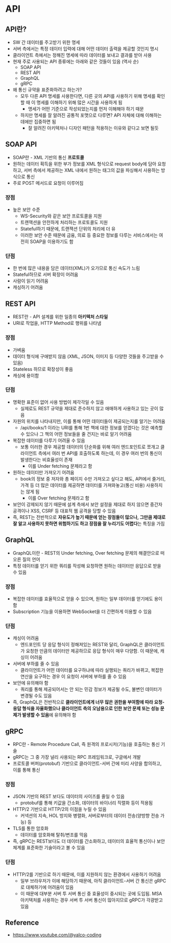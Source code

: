 # API

## API란?

- SW 간 데이터를 주고받기 위한 명세
- 서버 측에서는 특정 데이터 입력에 대해 어떤 데이터 출력을 제공할 것인지 명시
- 클라이언트 측에서는 정해진 명세에 따라 데이터를 보내고 결과를 받아 사용
- 현재 주로 사용되는 API 종류에는 아래와 같은 것들이 있음 (역사 순)
    - SOAP API
    - REST API
    - GraphQL
    - gRPC
- 왜 통신 규약을 표준화하려고 하는가?
    - 모두 다른 API 명세를 사용한다면, 다른 곳의 API를 사용하기 위해 명세를 확인할 때 이 명세를 이해하기 위해 많은 시간을 사용하게 됨
        - 명세가 어떤 기준으로 작성되었는지를 먼저 이해해야 하기 때문
    - 하지만 명세를 잘 알려진 공통적 포맷으로 다루면? API 자체에 대해 이해하는 데에만 집중하면 됨
        - 잘 알려진 아키텍처나 디자인 패턴을 적용하는 이유와 같다고 보면 될듯

## SOAP API

- SOAP란 - XML 기반의 통신 **프로토콜**
- 원하는 데이터 획득을 위한 부가 정보를 XML 형식으로 request body에 담아 요청하고, 서버 측에서 제공하는 XML 내에서 원하는 태그의 값을 파싱해서 사용하는 방식으로 통신
- 주로 POST 메서드로 요청이 이루어짐

### 장점

- 높은 보안 수준
    - WS-Security와 같은 보안 프로토콜을 지원
    - 트랜잭션을 안전하게 처리하는 프로토콜도 지원
    - Stateful하기 때문에, 트랜잭션 단위의 처리에 더 유
    - 이러한 보안 수준 때문에 금융, 의료 등 중요한 정보를 다루는 서비스에서는 여전히 SOAP을 이용하기도 함

### 단점

- 한 번에 많은 내용을 담은 데이터(XML)가 오가므로 통신 속도가 느림
- Stateful하므로 서버 확장이 어려움
- 사람이 읽기 어려움
- 캐싱하기 어려움

## REST API

- REST란 - API 설계를 위한 일종의 **아키텍처 스타일**
- URI로 작업을, HTTP Method로 행위를 나타냄

### 장점

- 가벼움
- 데이터 형식에 구애받지 않음 (XML, JSON, 이미지 등 다양한 것들을 주고받을 수 있음)
- Stateless 하므로 확장성이 좋음
- 캐싱에 용이함

### 단점

- 명확한 표준이 없어 사용 방법이 제각각일 수 있음
    - 실제로도 REST 규약을 제대로 준수하지 않고 애매하게 사용하고 있는 곳이 많음
- 자원의 위치를 나타내지만, 이를 통해 어떤 데이터들이 제공되는지를 알기는 어려움
    - /api/books/1 이라는 URI를 통해 1번 책에 대한 정보를 얻겠다는 것은 예측할 수 있으나 그 책의 어떤 정보들을 줄 건지는 바로 알기 어려움
- 복잡한 데이터를 다루기 어려울 수 있음
    - 보통 이러한 경우 제공할 데이터의 단순화를 위해 여러 엔드포인트로 쪼개고 클라이언트 측에서 여러 번 API를 호출하도록 하는데, 이 경우 여러 번의 통신이 발생한다는 비효율성이 존재
        - 이를 Under fetching 문제라고 함
- 원하는 데이터만 가져오기 어려움
    - book의 정보 중 저자와 총 페이지 수만 가져오고 싶다고 해도, API에서 줄거리, 가격 등 더 많은 데이터를 제공하면 데이터를 가져와놓고(통신 비용) 사용하지는 않게 됨
        - 이를 Over fetching 문제라고 함
- 보안이 강제되지 않기 때문에 설계 측에서 보안 설정을 제대로 하지 않으면 중간자 공격이나 XSS, CSRF 등 대표적 웹 공격을 당할 수 있음
- 즉, REST는 전반적으로 **자유도가 높기 때문에 얻는 장점들이 많으나, 그만큼 제대로 잘 알고 사용하지 못하면 위험하기도 하고 장점을 잘 누리기도 어렵다**는 특징을 가짐

## GraphQL

- GraphQL이란 - REST의 Under fetching, Over fetching 문제의 해결안으로 떠오른 질의 언어
- 특정 데이터를 얻기 위한 쿼리를 작성해 요청하면 원하는 데이터만 응답으로 받을 수 있음

### 장점

- 복잡한 데이터를 효율적으로 얻을 수 있으며, 원하는 일부 데이터를 얻기에도 용이함
- Subscription 기능을 이용하면 WebSocket을 더 간편하게 이용할 수 있음

### 단점

- 캐싱이 어려움
    - 엔드포인트 당 응답 형식이 정해져있는 REST와 달리, GraphQL은 클라이언트가 요청한 만큼의 데이터만 제공하므로 응답 형식이 매우 다양함. 이 때문에, 캐싱이 어려움
- 서버에 부하를 줄 수 있음
    - 클라이언트가 어떤 데이터를 요구하냐에 따라 실행되는 쿼리가 바뀌고, 복잡한 연산을 요구하는 경우 이 요청이 서버에 부하를 줄 수 있음
- 보안에 유의해야 함
    - 쿼리를 통해 제공되어서는 안 되는 민감 정보가 제공될 수도, 불변인 데이터가 변경될 수도 있음
- 즉, GraphQL은 전반적으로 **클라이언트에게 너무 많은 권한을 부여함에 따라 요청-응답 형식을 자율화했으나 클라이언트 측의 오남용으로 인한 보안 문제 또는 성능 문제가 발생할 수 있음**에 유의해야 함

## gRPC

- RPC란 - Remote Procedure Call, 즉 원격의 프로시저(기능)을 호출하는 통신 기술
- gRPC는 그 중 가장 널리 사용되는 RPC 프레임워크로, 구글에서 개발
- 프로토콜 버퍼(protobuf) 기반으로 클라이언트-서버 간에 미리 사양을 합의하고, 이를 통해 통신

### 장점

- JSON 기반의 REST 보다도 데이터의 사이즈를 줄일 수 있음
    - protobuf를 통해 키값을 간소화, 데이터의 바이너리 직렬화 등이 적용됨
- HTTP/2 기반으로 HTTP/2의 이점을 누릴 수 있음
    - 커넥션의 지속, HOL 방지와 병렬화, 서버로부터의 데이터 전송(양방향 전송 가능) 등
- TLS를 통한 암호화
    - 데이터를 암호화해 탈취/변조를 막음
- 즉, gRPC는 REST보다도 더 데이터를 간소화하고, 데이터의 효율적 통신이나 보안 체계를 표준화한 기술이라고 볼 수 있음

### 단점

- HTTP/2를 기반으로 하기 때문에, 이를 지원하지 않는 환경에서 사용하기 어려움
    - 일부 브라우저가 이에 해당하기 때문에, 아직 클라이언트-서버 간 통신은 gRPC로 대체하기에 어려움이 있음
    - 이 때문에 대부분 서버 투 서버 통신 중 효율성이 중시되는 곳에 도입됨. MSA 아키텍처를 사용하는 경우 서버 투 서버 통신이 많아지므로 gRPC가 각광받고 있음

## Reference

- https://www.youtube.com/@yalco-coding
